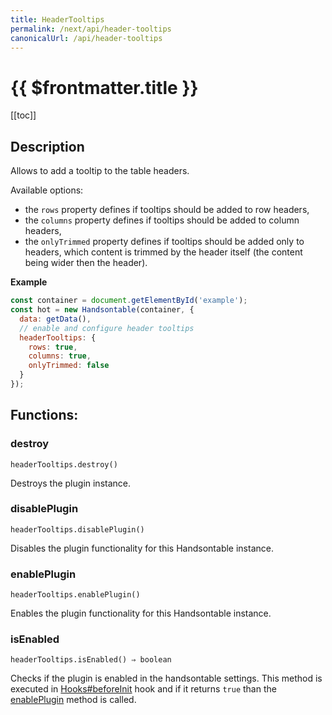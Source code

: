 ```yaml
---
title: HeaderTooltips
permalink: /next/api/header-tooltips
canonicalUrl: /api/header-tooltips
---
```


# {{ $frontmatter.title }}

[[toc]]

## Description


Allows to add a tooltip to the table headers.

Available options:
* the `rows` property defines if tooltips should be added to row headers,
* the `columns` property defines if tooltips should be added to column headers,
* the `onlyTrimmed` property defines if tooltips should be added only to headers, which content is trimmed by the header itself (the content being wider then the header).


**Example**  
```js
const container = document.getElementById('example');
const hot = new Handsontable(container, {
  data: getData(),
  // enable and configure header tooltips
  headerTooltips: {
    rows: true,
    columns: true,
    onlyTrimmed: false
  }
});
```
## Functions:

### destroy
`headerTooltips.destroy()`

Destroys the plugin instance.



### disablePlugin
`headerTooltips.disablePlugin()`

Disables the plugin functionality for this Handsontable instance.



### enablePlugin
`headerTooltips.enablePlugin()`

Enables the plugin functionality for this Handsontable instance.



### isEnabled
`headerTooltips.isEnabled() ⇒ boolean`

Checks if the plugin is enabled in the handsontable settings. This method is executed in [Hooks#beforeInit](./Hooks/#beforeInit)
hook and if it returns `true` than the [enablePlugin](#HeaderTooltips+enablePlugin) method is called.


